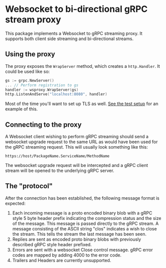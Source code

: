 # Websocket to bi-directional gRPC stream proxy

This package implements a Websocket to gRPC streaming proxy.
It supports both client side streaming and bi-directional streams.

## Using the proxy
The proxy exposes the `WrapServer` method, which creates
a `http.Handler`. It could be used like so:

```go
gs := grpc.NewServer()
... // Perform registration to gs
handler := wsproxy.WrapServer(gs)
http.ListenAndServe("localhost:8080", handler)
```

Most of the time you'll want to set up TLS as well.
[See the test setup](../test/server/main.go) for an example of this.

## Connecting to the proxy
A Websocket client wishing to perform gRPC streaming
should send a websocket upgrade request to the same URL
as would have been used for the gRPC streaming request.
This will usually look something like this:

```
https://host/PackageName.ServiceName/MethodName
```

The websocket upgrade request will be intercepted and a gRPC
client stream will be opened to the underlying gRPC server.

## The "protocol"
After the connection has been established, the following message format is expected:

1. Each incoming message is a proto encoded binary blob with a gRPC style 5 byte
header prefix indicating the compression status and the size of the message.
This message is passed directly to the gRPC stream.
A message consisting of the ASCII string "clos" indicates a wish
to close the stream. This tells the stream the last message has been seen.
1. Replies are sent as encoded proto binary blobs with previously described gRPC
style header prefixed.
1. Errors are sent with a websocket Close control message.
gRPC error codes are mapped by adding 4000 to the error code.
1. Trailers and Headers are currently unsupported.
